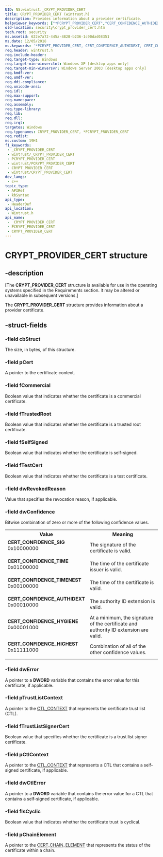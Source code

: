 ```yaml
---
UID: NS:wintrust._CRYPT_PROVIDER_CERT
title: CRYPT_PROVIDER_CERT (wintrust.h)
description: Provides information about a provider certificate.
helpviewer_keywords: ["*PCRYPT_PROVIDER_CERT","CERT_CONFIDENCE_AUTHIDEXT","CERT_CONFIDENCE_HIGHEST","CERT_CONFIDENCE_HYGIENE","CERT_CONFIDENCE_SIG","CERT_CONFIDENCE_TIME","CERT_CONFIDENCE_TIMENEST","CRYPT_PROVIDER_CERT","CRYPT_PROVIDER_CERT structure [Security]","PCRYPT_PROVIDER_CERT","PCRYPT_PROVIDER_CERT structure pointer [Security]","security.crypt_provider_cert","wintrust/CRYPT_PROVIDER_CERT","wintrust/PCRYPT_PROVIDER_CERT"]
old-location: security\crypt_provider_cert.htm
tech.root: security
ms.assetid: 622e7a72-445a-4820-b236-1c90dad08351
ms.date: 12/05/2018
ms.keywords: '*PCRYPT_PROVIDER_CERT, CERT_CONFIDENCE_AUTHIDEXT, CERT_CONFIDENCE_HIGHEST, CERT_CONFIDENCE_HYGIENE, CERT_CONFIDENCE_SIG, CERT_CONFIDENCE_TIME, CERT_CONFIDENCE_TIMENEST, CRYPT_PROVIDER_CERT, CRYPT_PROVIDER_CERT structure [Security], PCRYPT_PROVIDER_CERT, PCRYPT_PROVIDER_CERT structure pointer [Security], security.crypt_provider_cert, wintrust/CRYPT_PROVIDER_CERT, wintrust/PCRYPT_PROVIDER_CERT'
req.header: wintrust.h
req.include-header: 
req.target-type: Windows
req.target-min-winverclnt: Windows XP [desktop apps only]
req.target-min-winversvr: Windows Server 2003 [desktop apps only]
req.kmdf-ver: 
req.umdf-ver: 
req.ddi-compliance: 
req.unicode-ansi: 
req.idl: 
req.max-support: 
req.namespace: 
req.assembly: 
req.type-library: 
req.lib: 
req.dll: 
req.irql: 
targetos: Windows
req.typenames: CRYPT_PROVIDER_CERT, *PCRYPT_PROVIDER_CERT
req.redist: 
ms.custom: 19H1
f1_keywords:
 - _CRYPT_PROVIDER_CERT
 - wintrust/_CRYPT_PROVIDER_CERT
 - PCRYPT_PROVIDER_CERT
 - wintrust/PCRYPT_PROVIDER_CERT
 - CRYPT_PROVIDER_CERT
 - wintrust/CRYPT_PROVIDER_CERT
dev_langs:
 - c++
topic_type:
 - APIRef
 - kbSyntax
api_type:
 - HeaderDef
api_location:
 - Wintrust.h
api_name:
 - _CRYPT_PROVIDER_CERT
 - PCRYPT_PROVIDER_CERT
 - CRYPT_PROVIDER_CERT
---
```


# CRYPT_PROVIDER_CERT structure


## -description

<p class="CCE_Message">[The  <b>CRYPT_PROVIDER_CERT</b> structure is available for use in the operating systems specified in the Requirements section. It may be altered or unavailable in subsequent versions.]

The <b>CRYPT_PROVIDER_CERT</b> structure provides information about a provider certificate.

## -struct-fields

### -field cbStruct

The size, in bytes, of this structure.

### -field pCert

A pointer to the certificate context.

### -field fCommercial

Boolean value that indicates whether the certificate is a commercial certificate.

### -field fTrustedRoot

Boolean value that indicates whether the certificate is a trusted root certificate.

### -field fSelfSigned

Boolean value that indicates whether the certificate is self-signed.

### -field fTestCert

Boolean value that indicates whether the certificate is a test certificate.

### -field dwRevokedReason

Value that specifies the revocation reason, if applicable.

### -field dwConfidence

Bitwise combination of zero or more of the following confidence values.



<table>
<tr>
<th>Value</th>
<th>Meaning</th>
</tr>
<tr>
<td width="40%"><a id="CERT_CONFIDENCE_SIG"></a><a id="cert_confidence_sig"></a><dl>
<dt><b>CERT_CONFIDENCE_SIG</b></dt>
<dt>             0x10000000</dt>
</dl>
</td>
<td width="60%">
The signature of the certificate is valid.

</td>
</tr>
<tr>
<td width="40%"><a id="CERT_CONFIDENCE_TIME"></a><a id="cert_confidence_time"></a><dl>
<dt><b>CERT_CONFIDENCE_TIME</b></dt>
<dt>            0x01000000</dt>
</dl>
</td>
<td width="60%">
The time of the certificate issuer is valid.

</td>
</tr>
<tr>
<td width="40%"><a id="CERT_CONFIDENCE_TIMENEST"></a><a id="cert_confidence_timenest"></a><dl>
<dt><b>CERT_CONFIDENCE_TIMENEST</b></dt>
<dt>0x00100000</dt>
</dl>
</td>
<td width="60%">
The time of the certificate is valid.

</td>
</tr>
<tr>
<td width="40%"><a id="CERT_CONFIDENCE_AUTHIDEXT"></a><a id="cert_confidence_authidext"></a><dl>
<dt><b>CERT_CONFIDENCE_AUTHIDEXT</b></dt>
<dt>0x00010000</dt>
</dl>
</td>
<td width="60%">
The authority ID extension is valid.

</td>
</tr>
<tr>
<td width="40%"><a id="CERT_CONFIDENCE_HYGIENE"></a><a id="cert_confidence_hygiene"></a><dl>
<dt><b>CERT_CONFIDENCE_HYGIENE</b></dt>
<dt>0x00001000</dt>
</dl>
</td>
<td width="60%">
At a minimum, the signature of the certificate and authority ID extension are valid.

</td>
</tr>
<tr>
<td width="40%"><a id="CERT_CONFIDENCE_HIGHEST"></a><a id="cert_confidence_highest"></a><dl>
<dt><b>CERT_CONFIDENCE_HIGHEST</b></dt>
<dt>0x11111000</dt>
</dl>
</td>
<td width="60%">
Combination of all of the other confidence values.

</td>
</tr>
</table>

### -field dwError

A pointer to a <b>DWORD</b> variable that contains the error value for this certificate, if applicable.

### -field pTrustListContext

A pointer to the <a href="/windows/desktop/api/wincrypt/ns-wincrypt-ctl_context">CTL_CONTEXT</a> that represents the certificate trust list (CTL).

### -field fTrustListSignerCert

Boolean value that specifies whether the certificate is a trust list signer certificate.

### -field pCtlContext

A pointer to the <a href="/windows/desktop/api/wincrypt/ns-wincrypt-ctl_context">CTL_CONTEXT</a> that represents a CTL that contains a self-signed certificate, if applicable.

### -field dwCtlError

A pointer to a <b>DWORD</b> variable that contains the error value for a CTL that contains a self-signed certificate, if applicable.

### -field fIsCyclic

Boolean value that indicates whether the certificate trust is cyclical.

### -field pChainElement

A pointer to the <a href="/windows/desktop/api/wincrypt/ns-wincrypt-cert_chain_element">CERT_CHAIN_ELEMENT</a> that represents the status of the certificate within a chain.

